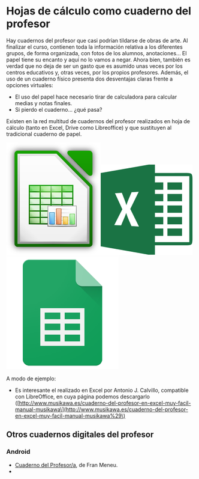 # Hojas de cálculo como cuaderno del profesor

Hay cuadernos del profesor que casi podrían tildarse de obras de arte. Al finalizar el curso, contienen toda la información relativa a los diferentes grupos, de forma organizada, con fotos de los alumnos, anotaciones... El papel tiene su encanto y aquí no lo vamos a negar. Ahora bien, también es verdad que no deja de ser un gasto que es asumido unas veces por los centros educativos y, otras veces, por los propios profesores. Además, el uso de un cuaderno físico presenta dos desventajas claras frente a opciones virtuales:

* El uso del papel hace necesario tirar de calculadora para calcular medias y notas finales.
* Si pierdo el cuaderno... ¿qué pasa?

Existen en la red multitud de cuadernos del profesor realizados en hoja de cálculo \(tanto en Excel, Drive como Libreoffice\) y que sustituyen al tradicional cuaderno de papel.

![](/herramientas/assets/calclogo.png)![](/herramientas/assets/excel.png)![](/herramientas/assets/drive.png)

A modo de ejemplo:

* Es interesante el realizado en Excel por Antonio J. Calvillo, compatible con LibreOffice, en cuya página podemos descargarlo \([http://www.musikawa.es/cuaderno-del-profesor-en-excel-muy-facil-manual-musikawa\](http://www.musikawa.es/cuaderno-del-profesor-en-excel-muy-facil-manual-musikawa%29\)



## Otros cuadernos digitales del profesor

### Android

* [Cuaderno del Profesor/a](https://play.google.com/store/apps/details?id=com.apolosoft.cuadernoprofesor&hl=es), de Fran Meneu. 
* 



